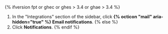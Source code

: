{% ifversion fpt or ghec or ghes > 3.4 or ghae > 3.4 %}
1. In the "Integrations" section of the sidebar, click **{% octicon "mail" aria-hidden="true" %} Email notifications**.
{% else %}
1. Click **Notifications**.
{% endif %}
